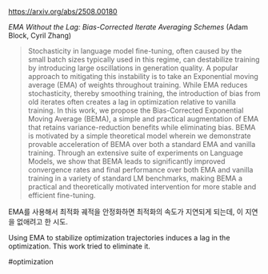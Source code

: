 https://arxiv.org/abs/2508.00180

*EMA Without the Lag: Bias-Corrected Iterate Averaging Schemes* (Adam Block, Cyril Zhang)

> Stochasticity in language model fine-tuning, often caused by the small batch sizes typically used in this regime, can destabilize training by introducing large oscillations in generation quality. A popular approach to mitigating this instability is to take an Exponential moving average (EMA) of weights throughout training. While EMA reduces stochasticity, thereby smoothing training, the introduction of bias from old iterates often creates a lag in optimization relative to vanilla training. In this work, we propose the Bias-Corrected Exponential Moving Average (BEMA), a simple and practical augmentation of EMA that retains variance-reduction benefits while eliminating bias. BEMA is motivated by a simple theoretical model wherein we demonstrate provable acceleration of BEMA over both a standard EMA and vanilla training. Through an extensive suite of experiments on Language Models, we show that BEMA leads to significantly improved convergence rates and final performance over both EMA and vanilla training in a variety of standard LM benchmarks, making BEMA a practical and theoretically motivated intervention for more stable and efficient fine-tuning.

EMA를 사용해서 최적화 궤적을 안정화하면 최적화의 속도가 지연되게 되는데, 이 지연을 없애려고 한 시도.

Using EMA to stabilize optimization trajectories induces a lag in the optimization. This work tried to eliminate it.

#optimization 